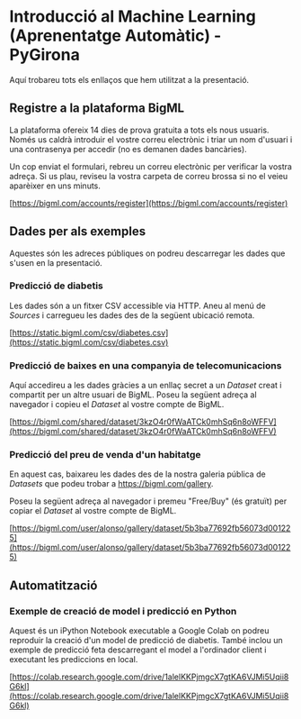 # Introducció al Machine Learning (Aprenentatge Automàtic)  - PyGirona

Aquí trobareu tots els enllaços que hem utilitzat a la presentació.

## Registre a la plataforma BigML

La plataforma ofereix 14 dies de prova gratuita a tots els nous usuaris.
Només us caldrà introduir el vostre correu electrònic i triar un nom d'usuari
i una contrasenya per accedir (no es demanen dades bancàries).

Un cop enviat el formulari, rebreu un correu electrònic per verificar la
vostra adreça. Si us plau, reviseu la vostra carpeta de correu brossa si no
el veieu aparèixer en uns minuts.

[https://bigml.com/accounts/register](https://bigml.com/accounts/register)

## Dades per als exemples

Aquestes són les adreces públiques on podreu descarregar les dades que
s'usen en la presentació.


### Predicció de diabetis

Les dades són a un fitxer CSV accessible via HTTP. Aneu al menú
de *Sources* i carregueu les dades des de la següent ubicació remota.

[https://static.bigml.com/csv/diabetes.csv](https://static.bigml.com/csv/diabetes.csv)


### Predicció de baixes en una companyia de telecomunicacions

Aquí accedireu a les dades gràcies a un enllaç secret a un *Dataset* creat i
compartit per un altre usuari de BigML.
Poseu la següent adreça al navegador i copieu el *Dataset* al vostre compte de
BigML.


[https://bigml.com/shared/dataset/3kzO4r0fWaATCk0mhSq6n8oWFFV](https://bigml.com/shared/dataset/3kzO4r0fWaATCk0mhSq6n8oWFFV)


### Predicció del preu de venda d'un habitatge

En aquest cas, baixareu les dades des de la nostra galeria pública de *Datasets*
que podeu trobar a https://bigml.com/gallery.

Poseu la següent adreça al navegador i premeu "Free/Buy" (és gratuït) per copiar
el *Dataset* al vostre compte de BigML.

[https://bigml.com/user/alonso/gallery/dataset/5b3ba77692fb56073d001225](https://bigml.com/user/alonso/gallery/dataset/5b3ba77692fb56073d001225)


## Automatització


### Exemple de creació de model i predicció en Python


Aquest és un iPython Notebook executable a Google Colab on podreu reproduir
la creació d'un model de predicció de diabetis. També inclou un exemple
de predicció feta descarregant el model a l'ordinador client i executant
les prediccions en local.

[https://colab.research.google.com/drive/1alelKKPjmgcX7gtKA6VJMi5Uqii8G6kl](https://colab.research.google.com/drive/1alelKKPjmgcX7gtKA6VJMi5Uqii8G6kl)
